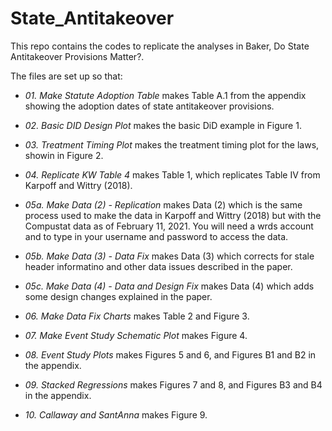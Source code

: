 # State_Antitakeover

This repo contains the codes to replicate the analyses in Baker, Do State Antitakeover Provisions Matter?. 

The files are set up so that:

- _01. Make Statute Adoption Table_ makes Table A.1 from the appendix showing the adoption dates of state antitakeover provisions. 

- _02. Basic DID Design Plot_ makes the basic DiD example in Figure 1.

- _03. Treatment Timing Plot_ makes the treatment timing plot for the laws, showin in Figure 2.

- _04. Replicate KW Table 4_ makes Table 1, which replicates Table IV from Karpoff and Wittry (2018).

- _05a. Make Data (2) - Replication_ makes Data (2) which is the same process used to make the data in Karpoff and Wittry (2018) but with the Compustat data as of February 11, 2021. You will need a wrds account and to type in your username and password to access the data.

- _05b. Make Data (3) - Data Fix_ makes Data (3) which corrects for stale header informatino and other data issues described in the paper.

- _05c. Make Data (4) - Data and Design Fix_ makes Data (4) which adds some design changes explained in the paper. 

- _06. Make Data Fix Charts_ makes Table 2 and Figure 3. 

- _07. Make Event Study Schematic Plot_ makes Figure 4.

- _08. Event Study Plots_ makes Figures 5 and 6, and Figures B1 and B2 in the appendix.

- _09. Stacked Regressions_ makes Figures 7 and 8, and Figures B3 and B4 in the appendix.

- _10. Callaway and SantAnna_ makes Figure 9.